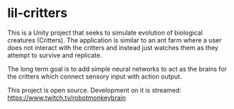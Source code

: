 # lil-critters

This is a Unity project that seeks to simulate evolution of biological creatures (Critters). The application is similar to an ant farm where a user does not interact with the critters and instead just watches them as they attempt to survive and replicate.

The long term goal is to add simple neural networks to act as the brains for the critters which connect sensory input with action output.

This project is open source. Development on it is streamed: https://www.twitch.tv/robotmonkeybrain

